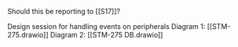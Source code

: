 Should this be reporting to [[S17]]?

Design session for handling events on peripherals
Diagram 1: [[STM-275.drawio]]
Diagram 2: [[STM-275 DB.drawio]]
